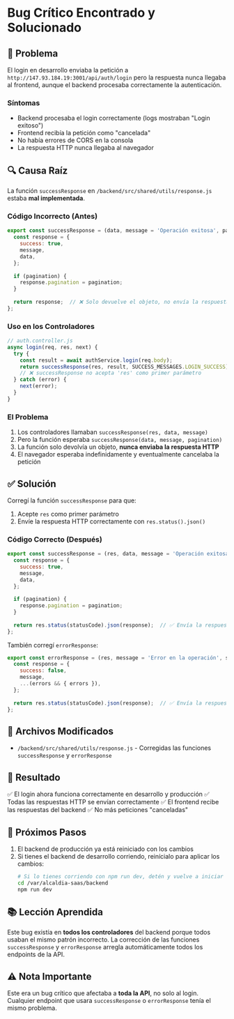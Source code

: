 # Bug Crítico Encontrado y Solucionado

## 🐛 Problema

El login en desarrollo enviaba la petición a `http://147.93.184.19:3001/api/auth/login` pero la respuesta nunca llegaba al frontend, aunque el backend procesaba correctamente la autenticación.

### Síntomas
- Backend procesaba el login correctamente (logs mostraban "Login exitoso")
- Frontend recibía la petición como "cancelada"
- No había errores de CORS en la consola
- La respuesta HTTP nunca llegaba al navegador

## 🔍 Causa Raíz

La función `successResponse` en `/backend/src/shared/utils/response.js` estaba **mal implementada**.

### Código Incorrecto (Antes)
```javascript
export const successResponse = (data, message = 'Operación exitosa', pagination = null) => {
  const response = {
    success: true,
    message,
    data,
  };
  
  if (pagination) {
    response.pagination = pagination;
  }
  
  return response;  // ❌ Solo devuelve el objeto, no envía la respuesta HTTP
};
```

### Uso en los Controladores
```javascript
// auth.controller.js
async login(req, res, next) {
  try {
    const result = await authService.login(req.body);
    return successResponse(res, result, SUCCESS_MESSAGES.LOGIN_SUCCESS);
    // ❌ successResponse no acepta 'res' como primer parámetro
  } catch (error) {
    next(error);
  }
}
```

### El Problema
1. Los controladores llamaban `successResponse(res, data, message)`
2. Pero la función esperaba `successResponse(data, message, pagination)`
3. La función solo devolvía un objeto, **nunca enviaba la respuesta HTTP**
4. El navegador esperaba indefinidamente y eventualmente cancelaba la petición

## ✅ Solución

Corregí la función `successResponse` para que:
1. Acepte `res` como primer parámetro
2. Envíe la respuesta HTTP correctamente con `res.status().json()`

### Código Correcto (Después)
```javascript
export const successResponse = (res, data, message = 'Operación exitosa', statusCode = 200, pagination = null) => {
  const response = {
    success: true,
    message,
    data,
  };
  
  if (pagination) {
    response.pagination = pagination;
  }
  
  return res.status(statusCode).json(response);  // ✅ Envía la respuesta HTTP
};
```

También corregí `errorResponse`:
```javascript
export const errorResponse = (res, message = 'Error en la operación', statusCode = 400, errors = null) => {
  const response = {
    success: false,
    message,
    ...(errors && { errors }),
  };
  
  return res.status(statusCode).json(response);  // ✅ Envía la respuesta HTTP
};
```

## 📝 Archivos Modificados

- `/backend/src/shared/utils/response.js` - Corregidas las funciones `successResponse` y `errorResponse`

## 🎯 Resultado

✅ El login ahora funciona correctamente en desarrollo y producción
✅ Todas las respuestas HTTP se envían correctamente
✅ El frontend recibe las respuestas del backend
✅ No más peticiones "canceladas"

## 🔄 Próximos Pasos

1. El backend de producción ya está reiniciado con los cambios
2. Si tienes el backend de desarrollo corriendo, reinícialo para aplicar los cambios:
   ```bash
   # Si lo tienes corriendo con npm run dev, detén y vuelve a iniciar
   cd /var/alcaldia-saas/backend
   npm run dev
   ```

## 📚 Lección Aprendida

Este bug existía en **todos los controladores** del backend porque todos usaban el mismo patrón incorrecto. La corrección de las funciones `successResponse` y `errorResponse` arregla automáticamente todos los endpoints de la API.

## ⚠️ Nota Importante

Este era un bug crítico que afectaba a **toda la API**, no solo al login. Cualquier endpoint que usara `successResponse` o `errorResponse` tenía el mismo problema.
